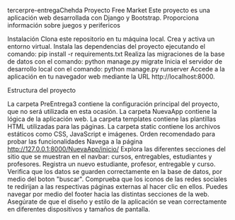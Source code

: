tercerpre-entregaChehda
Proyecto Free Market
Este proyecto es una aplicación web desarrollada con Django y Bootstrap. Proporciona información sobre juegos y perifericos

Instalación
Clona este repositorio en tu máquina local.
Crea y activa un entorno virtual.
Instala las dependencias del proyecto ejecutando el comando: pip install -r requirements.txt
Realiza las migraciones de la base de datos con el comando: python manage.py migrate
Inicia el servidor de desarrollo local con el comando: python manage.py runserver
Accede a la aplicación en tu navegador web mediante la URL http://localhost:8000.

Estructura del proyecto

La carpeta PreEntrega3 contiene la configuración principal del proyecto, que no será utilizada en esta ocasión.
La carpeta NuevaApp contiene la lógica de la aplicación web.
La carpeta templates contiene las plantillas HTML utilizadas para las páginas.
La carpeta static contiene los archivos estáticos como CSS, JavaScript e imágenes.
Orden recomendado para probar las funcionalidades
Navega a la página http://127.0.0.1:8000/NuevaApp/inicio/
Explora las diferentes secciones del sitio que se muestran en el navbar: cursos, entregables, estudiantes y profesores.
Registra un nuevo estudiante, profesor, entregable y curso.
Verifica que los datos se guarden correctamente en la base de datos, por medio del boton "buscar".
Comprueba que los iconos de las redes sociales te redirijan a las respectivas páginas externas al hacer clic en ellos.
Puedes navegar por medio del footer hacia las distintas secciones de la web.
Asegúrate de que el diseño y estilo de la aplicación se vean correctamente en diferentes dispositivos y tamaños de pantalla.
